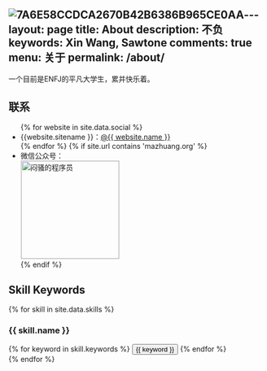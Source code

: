 ![7A6E58CCDCA2670B42B6386B965CE0AA](https://github.com/Scoodtone/Scoodtone.github.io/assets/76857360/0513026a-85a8-44f1-ab80-28dd99e090f6)---
layout: page
title: About
description: 不负
keywords: Xin Wang, Sawtone
comments: true
menu: 关于
permalink: /about/
---

一个目前是ENFJ的平凡大学生，累并快乐着。

## 联系

<ul>
{% for website in site.data.social %}
<li>{{website.sitename }}：<a href="{{ website.url }}" target="_blank">@{{ website.name }}</a></li>
{% endfor %}
{% if site.url contains 'mazhuang.org' %}
<li>
微信公众号：<br />
<img style="height:192px;width:192px;border:1px solid lightgrey;" src="{{ site.url }}/assets/images/qrcode.jpg" alt="闷骚的程序员" />
</li>
{% endif %}
</ul>


## Skill Keywords

{% for skill in site.data.skills %}
### {{ skill.name }}
<div class="btn-inline">
{% for keyword in skill.keywords %}
<button class="btn btn-outline" type="button">{{ keyword }}</button>
{% endfor %}
</div>
{% endfor %}
